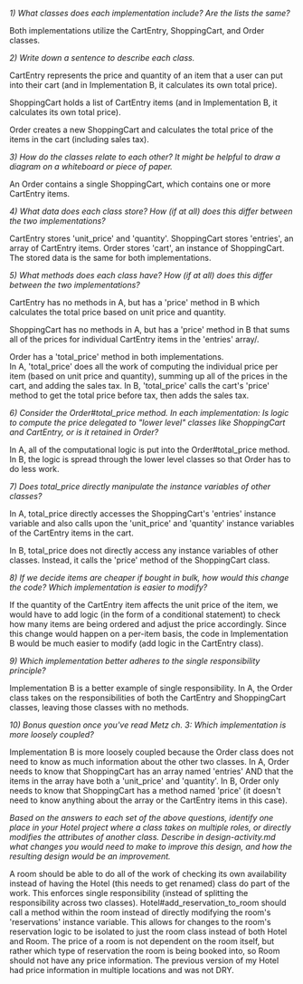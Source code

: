 *1) What classes does each implementation include? Are the lists the same?*

Both implementations utilize the CartEntry, ShoppingCart, and Order classes.

*2) Write down a sentence to describe each class.*

CartEntry represents the price and quantity of an item that a user can put into their cart (and in Implementation B, it calculates its own total price).

ShoppingCart holds a list of CartEntry items (and in Implementation B, it calculates its own total price).

Order creates a new ShoppingCart and calculates the total price of the items in the cart (including sales tax).

*3) How do the classes relate to each other? It might be helpful to draw a diagram on a whiteboard or piece of paper.*

An Order contains a single ShoppingCart, which contains one or more CartEntry items.


*4) What data does each class store? How (if at all) does this differ between the two implementations?*

CartEntry stores 'unit_price' and 'quantity'.
ShoppingCart stores 'entries', an array of CartEntry items.  Order stores 'cart', an instance of ShoppingCart.
The stored data is the same for both implementations.

*5) What methods does each class have? How (if at all) does this differ between the two implementations?*

CartEntry has no methods in A, but has a 'price' method in B which calculates the total price based on unit price and quantity.

ShoppingCart has no methods in A, but has a 'price' method in B that sums all of the prices for individual CartEntry items in the 'entries' array/.

Order has a 'total_price' method in both implementations.  
In A, 'total_price' does all the work of computing the individual price per item (based on unit price and quantity), summing up all of the prices in the cart, and adding the sales tax.
In B, 'total_price' calls the cart's 'price' method to get the total price before tax, then adds the sales tax.


*6) Consider the Order#total_price method. In each implementation:
Is logic to compute the price delegated to "lower level" classes like ShoppingCart and CartEntry, or is it retained in Order?*

In A, all of the computational logic is put into the Order#total_price method.  In B, the logic is spread through the lower level classes so that Order has to do less work.


*7) Does total_price directly manipulate the instance variables of other classes?*

In A, total_price directly accesses the ShoppingCart's 'entries' instance variable and also calls upon the 'unit_price' and 'quantity' instance variables of the CartEntry items in the cart.

In B, total_price does not directly access any instance variables of other classes.  Instead, it calls the 'price' method of the ShoppingCart class.


*8) If we decide items are cheaper if bought in bulk, how would this change the code? Which implementation is easier to modify?*

If the quantity of the CartEntry item affects the unit price of the item, we would have to add logic (in the form of a conditional statement) to check how many items are being ordered and adjust the price accordingly.  Since this change would happen on a per-item basis, the code in Implementation B would be much easier to modify (add logic in the CartEntry class).



*9) Which implementation better adheres to the single responsibility principle?*

Implementation B is a better example of single responsibility.  In A, the Order class takes on the responsibilities of both the CartEntry and ShoppingCart classes, leaving those classes with no methods.


*10) Bonus question once you've read Metz ch. 3: Which implementation is more loosely coupled?*

Implementation B is more loosely coupled because the Order class does not need to know as much information about the other two classes.  In A, Order needs to know that ShoppingCart has an array named 'entries' AND that the items in the array have both a 'unit_price' and 'quantity'.  In B, Order only needs to know that ShoppingCart has a method named 'price' (it doesn't need to know anything about the array or the CartEntry items in this case).



*Based on the answers to each set of the above questions, identify one place in your Hotel project where a class takes on multiple roles, or directly modifies the attributes of another class. Describe in design-activity.md what changes you would need to make to improve this design, and how the resulting design would be an improvement.*

A room should be able to do all of the work of checking its own availability instead of having the Hotel (this needs to get renamed) class do part of the work. This enforces single responsibility (instead of splitting the responsibility across two classes). Hotel#add_reservation_to_room should call a method within the room instead of directly modifying the room's 'reservations' instance variable.  This allows for changes to the room's reservation logic to be isolated to just the room class instead of both Hotel and Room.  The price of a room is not dependent on the room itself, but rather which type of reservation the room is being booked into, so Room should not have any price information.  The previous version of my Hotel had price information in multiple locations and was not DRY.
